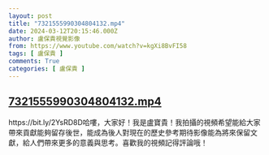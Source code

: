 ```yaml
---
layout: post
title: "7321555990304804132.mp4"
date: 2024-03-12T20:15:46.000Z
author: 盧保貴視覺影像
from: https://www.youtube.com/watch?v=kgXi8BvFI58
tags: [ 盧保貴 ]
comments: True
categories: [ 盧保貴 ]
---
```

<!--1710274546000-->
[7321555990304804132.mp4](https://www.youtube.com/watch?v=kgXi8BvFI58)
------

<div>
https://bit.ly/2YsRD8D哈嘍，大家好！我是盧寶貴！我拍攝的視頻希望能給大家帶來貢獻能夠留存後世，能成為後人對現在的歷史參考期待影像能為將來保留文獻，給人們帶來更多的意義與思考。喜歡我的視頻記得評論哦！
</div>
